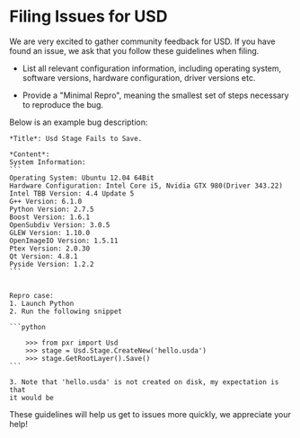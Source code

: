Filing Issues for USD
=====================

We are very excited to gather community feedback for USD. If you have found an
issue, we ask that you follow these guidelines when filing.

- List all relevant configuration information, including operating system,
software versions, hardware configuration, driver versions etc.

- Provide a "Minimal Repro", meaning the smallest set of steps necessary to 
reproduce the bug.

Below is an example bug description:

    *Title*: Usd Stage Fails to Save.

    *Content*:
    System Information:
    ```
    Operating System: Ubuntu 12.04 64Bit
    Hardware Configuration: Intel Core i5, Nvidia GTX 980(Driver 343.22)
    Intel TBB Version: 4.4 Update 5
    G++ Version: 6.1.0
    Python Version: 2.7.5
    Boost Version: 1.6.1
    OpenSubdiv Version: 3.0.5 
    GLEW Version: 1.10.0 
    OpenImageIO Version: 1.5.11
    Ptex Version: 2.0.30
    Qt Version: 4.8.1 
    Pyside Version: 1.2.2
    ```

    
    Repro case:
    1. Launch Python
    2. Run the following snippet

    ```python

        >>> from pxr import Usd
        >>> stage = Usd.Stage.CreateNew('hello.usda')
        >>> stage.GetRootLayer().Save()
    ```

    3. Note that 'hello.usda' is not created on disk, my expectation is that
    it would be

These guidelines will help us get to issues more quickly, we appreciate your
help! 
